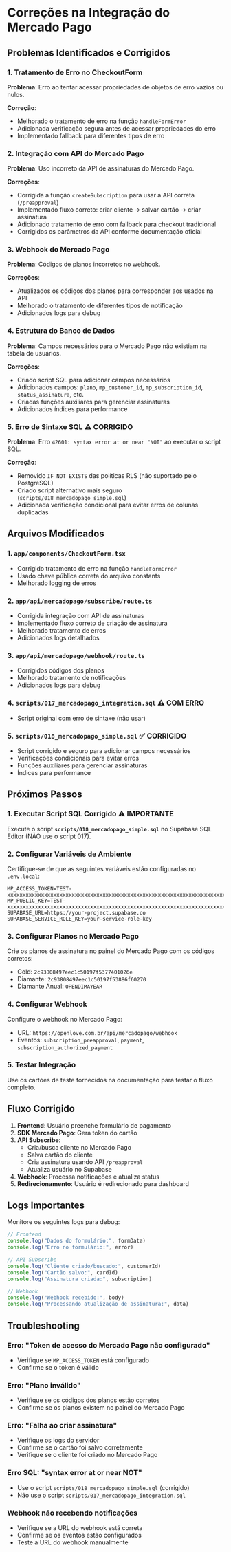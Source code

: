 # Correções na Integração do Mercado Pago

## Problemas Identificados e Corrigidos

### 1. Tratamento de Erro no CheckoutForm
**Problema**: Erro ao tentar acessar propriedades de objetos de erro vazios ou nulos.

**Correção**: 
- Melhorado o tratamento de erro na função `handleFormError`
- Adicionada verificação segura antes de acessar propriedades do erro
- Implementado fallback para diferentes tipos de erro

### 2. Integração com API do Mercado Pago
**Problema**: Uso incorreto da API de assinaturas do Mercado Pago.

**Correções**:
- Corrigida a função `createSubscription` para usar a API correta (`/preapproval`)
- Implementado fluxo correto: criar cliente → salvar cartão → criar assinatura
- Adicionado tratamento de erro com fallback para checkout tradicional
- Corrigidos os parâmetros da API conforme documentação oficial

### 3. Webhook do Mercado Pago
**Problema**: Códigos de planos incorretos no webhook.

**Correções**:
- Atualizados os códigos dos planos para corresponder aos usados na API
- Melhorado o tratamento de diferentes tipos de notificação
- Adicionados logs para debug

### 4. Estrutura do Banco de Dados
**Problema**: Campos necessários para o Mercado Pago não existiam na tabela de usuários.

**Correções**:
- Criado script SQL para adicionar campos necessários
- Adicionados campos: `plano`, `mp_customer_id`, `mp_subscription_id`, `status_assinatura`, etc.
- Criadas funções auxiliares para gerenciar assinaturas
- Adicionados índices para performance

### 5. Erro de Sintaxe SQL ⚠️ **CORRIGIDO**
**Problema**: Erro `42601: syntax error at or near "NOT"` ao executar o script SQL.

**Correção**:
- Removido `IF NOT EXISTS` das políticas RLS (não suportado pelo PostgreSQL)
- Criado script alternativo mais seguro (`scripts/018_mercadopago_simple.sql`)
- Adicionada verificação condicional para evitar erros de colunas duplicadas

## Arquivos Modificados

### 1. `app/components/CheckoutForm.tsx`
- Corrigido tratamento de erro na função `handleFormError`
- Usado chave pública correta do arquivo constants
- Melhorado logging de erros

### 2. `app/api/mercadopago/subscribe/route.ts`
- Corrigida integração com API de assinaturas
- Implementado fluxo correto de criação de assinatura
- Melhorado tratamento de erros
- Adicionados logs detalhados

### 3. `app/api/mercadopago/webhook/route.ts`
- Corrigidos códigos dos planos
- Melhorado tratamento de notificações
- Adicionados logs para debug

### 4. `scripts/017_mercadopago_integration.sql` ⚠️ **COM ERRO**
- Script original com erro de sintaxe (não usar)

### 5. `scripts/018_mercadopago_simple.sql` ✅ **CORRIGIDO**
- Script corrigido e seguro para adicionar campos necessários
- Verificações condicionais para evitar erros
- Funções auxiliares para gerenciar assinaturas
- Índices para performance

## Próximos Passos

### 1. Executar Script SQL Corrigido ⚠️ **IMPORTANTE**
Execute o script **`scripts/018_mercadopago_simple.sql`** no Supabase SQL Editor (NÃO use o script 017).

### 2. Configurar Variáveis de Ambiente
Certifique-se de que as seguintes variáveis estão configuradas no `.env.local`:

```env
MP_ACCESS_TOKEN=TEST-xxxxxxxxxxxxxxxxxxxxxxxxxxxxxxxxxxxxxxxxxxxxxxxxxxxxxxxxxxxxxxxxxxxxxxxxxxxxxxxx
MP_PUBLIC_KEY=TEST-xxxxxxxxxxxxxxxxxxxxxxxxxxxxxxxxxxxxxxxxxxxxxxxxxxxxxxxxxxxxxxxxxxxxxxxxxxxxxxxx
SUPABASE_URL=https://your-project.supabase.co
SUPABASE_SERVICE_ROLE_KEY=your-service-role-key
```

### 3. Configurar Planos no Mercado Pago
Crie os planos de assinatura no painel do Mercado Pago com os códigos corretos:
- Gold: `2c93808497eec1c50197f5377401026e`
- Diamante: `2c93808497eec1c50197f53886f60270`
- Diamante Anual: `OPENDIMAYEAR`

### 4. Configurar Webhook
Configure o webhook no Mercado Pago:
- URL: `https://openlove.com.br/api/mercadopago/webhook`
- Eventos: `subscription_preapproval`, `payment`, `subscription_authorized_payment`

### 5. Testar Integração
Use os cartões de teste fornecidos na documentação para testar o fluxo completo.

## Fluxo Corrigido

1. **Frontend**: Usuário preenche formulário de pagamento
2. **SDK Mercado Pago**: Gera token do cartão
3. **API Subscribe**: 
   - Cria/busca cliente no Mercado Pago
   - Salva cartão do cliente
   - Cria assinatura usando API `/preapproval`
   - Atualiza usuário no Supabase
4. **Webhook**: Processa notificações e atualiza status
5. **Redirecionamento**: Usuário é redirecionado para dashboard

## Logs Importantes

Monitore os seguintes logs para debug:

```javascript
// Frontend
console.log("Dados do formulário:", formData)
console.log("Erro no formulário:", error)

// API Subscribe
console.log("Cliente criado/buscado:", customerId)
console.log("Cartão salvo:", cardId)
console.log("Assinatura criada:", subscription)

// Webhook
console.log("Webhook recebido:", body)
console.log("Processando atualização de assinatura:", data)
```

## Troubleshooting

### Erro: "Token de acesso do Mercado Pago não configurado"
- Verifique se `MP_ACCESS_TOKEN` está configurado
- Confirme se o token é válido

### Erro: "Plano inválido"
- Verifique se os códigos dos planos estão corretos
- Confirme se os planos existem no painel do Mercado Pago

### Erro: "Falha ao criar assinatura"
- Verifique os logs do servidor
- Confirme se o cartão foi salvo corretamente
- Verifique se o cliente foi criado no Mercado Pago

### Erro SQL: "syntax error at or near NOT"
- Use o script `scripts/018_mercadopago_simple.sql` (corrigido)
- Não use o script `scripts/017_mercadopago_integration.sql`

### Webhook não recebendo notificações
- Verifique se a URL do webhook está correta
- Confirme se os eventos estão configurados
- Teste a URL do webhook manualmente 